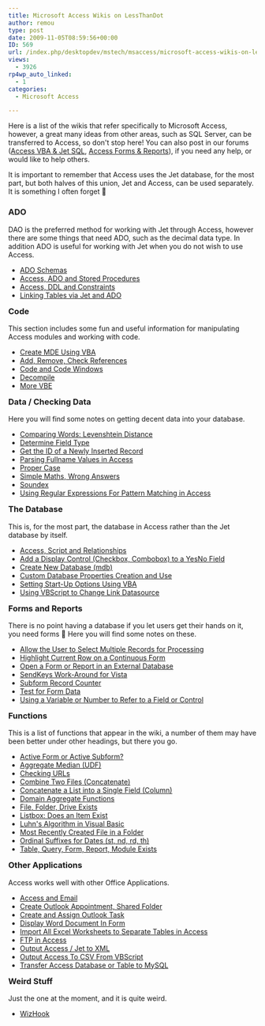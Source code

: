 ```yaml
---
title: Microsoft Access Wikis on LessThanDot
author: remou
type: post
date: 2009-11-05T08:59:56+00:00
ID: 569
url: /index.php/desktopdev/mstech/msaccess/microsoft-access-wikis-on-lessthandot/
views:
  - 3926
rp4wp_auto_linked:
  - 1
categories:
  - Microsoft Access

---
```

Here is a list of the wikis that refer specifically to Microsoft Access, however, a great many ideas from other areas, such as SQL Server, can be transferred to Access, so don't stop here! You can also post in our forums ([Access VBA & Jet SQL][1], [Access Forms & Reports][2]), if you need any help, or would like to help others.

It is important to remember that Access uses the Jet database, for the most part, but both halves of this union, Jet and Access, can be used separately. It is something I often forget 🙂

### ADO

DAO is the preferred method for working with Jet through Access, however there are some things that need ADO, such as the decimal data type. In addition ADO is useful for working with Jet when you do not wish to use Access.

  * [ADO Schemas][3]
  * [Access, ADO and Stored Procedures][4]
  * [Access, DDL and Constraints][5]
  * [Linking Tables via Jet and ADO][6]

<h3 style="margin-top:14px">
  Code
</h3>

This section includes some fun and useful information for manipulating Access modules and working with code.

  * [Create MDE Using VBA][7]
  * [Add, Remove, Check References][8]
  * [Code and Code Windows][9]
  * [Decompile][10]
  * [More VBE][11]

<h3 style="margin-top:14px">
  Data / Checking Data
</h3>

Here you will find some notes on getting decent data into your database.

  * [Comparing Words: Levenshtein Distance][12]
  * [Determine Field Type][13]
  * [Get the ID of a Newly Inserted Record][14]
  * [Parsing Fullname Values in Access][15]
  * [Proper Case][16]
  * [Simple Maths, Wrong Answers][17]
  * [Soundex][18]
  * [Using Regular Expressions For Pattern Matching in Access][19]

<h3 style="margin-top:14px">
  The Database
</h3>

This is, for the most part, the database in Access rather than the Jet database by itself.

  * [Access, Script and Relationships][20]
  * [Add a Display Control (Checkbox, Combobox) to a YesNo Field][21]
  * [Create New Database (mdb)][22]
  * [Custom Database Properties Creation and Use][23]
  * [Setting Start-Up Options Using VBA][24]
  * [Using VBScript to Change Link Datasource][25]

<h3 style="margin-top:14px">
  Forms and Reports
</h3>

There is no point having a database if you let users get their hands on it, you need forms 🙂 Here you will find some notes on these.

  * [Allow the User to Select Multiple Records for Processing][26]
  * [Highlight Current Row on a Continuous Form][27]
  * [Open a Form or Report in an External Database][28]
  * [SendKeys Work-Around for Vista][29]
  * [Subform Record Counter][30]
  * [Test for Form Data][31]
  * [Using a Variable or Number to Refer to a Field or Control][32]

<h3 style="margin-top:14px">
  Functions
</h3>

This is a list of functions that appear in the wiki, a number of them may have been better under other headings, but there you go.

  * [Active Form or Active Subform?][33]
  * [Aggregate Median (UDF)][34]
  * [Checking URLs][35]
  * [Combine Two Files (Concatenate)][36]
  * [Concatenate a List into a Single Field (Column)][37]
  * [Domain Aggregate Functions][38]
  * [File, Folder, Drive Exists][39]
  * [Listbox: Does an Item Exist][40]
  * [Luhn's Algorithm in Visual Basic][41]
  * [Most Recently Created File in a Folder][42]
  * [Ordinal Suffixes for Dates (st, nd, rd, th)][43]
  * [Table, Query, Form, Report, Module Exists][44]

<h3 style="margin-top:14px">
  Other Applications
</h3>

Access works well with other Office Applications.

  * [Access and Email][45]
  * [Create Outlook Appointment, Shared Folder][46]
  * [Create and Assign Outlook Task][47]
  * [Display Word Document In Form][48]
  * [Import All Excel Worksheets to Separate Tables in Access][49]
  * [FTP in Access][50]
  * [Output Access / Jet to XML][51]
  * [Output Access To CSV From VBScript][52]
  * [Transfer Access Database or Table to MySQL][53]

<h3 style="margin-top:14px">
  Weird Stuff
</h3>

Just the one at the moment, and it is quite weird.

  * [WizHook][54]

 [1]: http://forum.lessthandot.com/viewforum.php?f=95
 [2]: http://forum.lessthandot.com/viewforum.php?f=96
 [3]: http://wiki.lessthandot.com/index.php/ADO_Schemas
 [4]: http://wiki.lessthandot.com/index.php/Access%2C_ADO_and_Stored_Procedures
 [5]: http://wiki.lessthandot.com/index.php/Access%2C_DDL_and_Constraints
 [6]: http://wiki.lessthandot.com/index.php/Linking_Tables_via_Jet_and_ADO
 [7]: http://wiki.lessthandot.com/index.php/Create_MDE_Using_VBA
 [8]: http://wiki.lessthandot.com/index.php/Add%2C_Remove%2C_Check_References
 [9]: http://wiki.lessthandot.com/index.php/Code_and_Code_Windows
 [10]: http://wiki.lessthandot.com/index.php/Decompile
 [11]: http://wiki.lessthandot.com/index.php/More_VBE
 [12]: http://wiki.lessthandot.com/index.php/Comparing_Words:_Levenshtein_Distance
 [13]: http://wiki.lessthandot.com/index.php/Determine_Field_Type
 [14]: http://wiki.lessthandot.com/index.php/Get_the_ID_of_a_Newly_Inserted_Record
 [15]: http://wiki.lessthandot.com/index.php/Parsing_Fullname_Values_in_Access
 [16]: http://wiki.lessthandot.com/index.php/Proper_Case
 [17]: http://wiki.lessthandot.com/index.php/Simple_Maths%2C_Wrong_Answers
 [18]: http://wiki.lessthandot.com/index.php/Soundex
 [19]: http://wiki.lessthandot.com/index.php/Using_Regular_Expressions_For_Pattern_Matching_in_Access
 [20]: http://wiki.lessthandot.com/index.php/Access%2C_Script_and_Relationships
 [21]: http://wiki.lessthandot.com/index.php/Add_a_Display_Control_%28Checkbox%2C_Combobox%29_to_a_YesNo_Field
 [22]: http://wiki.lessthandot.com/index.php/Create_New_Database_%28mdb%29
 [23]: http://wiki.lessthandot.com/index.php/Custom_Database_Properties_Creation_and_Use
 [24]: http://wiki.lessthandot.com/index.php/Setting_Start-Up_Options_Using_VBA
 [25]: http://wiki.lessthandot.com/index.php/Using_VBScript_to_Change_Link_Datasource
 [26]: http://wiki.lessthandot.com/index.php/Allow_the_User_to_Select_Multiple_Records_for_Processing
 [27]: http://wiki.lessthandot.com/index.php/Highlight_Current_Row_on_a_Continuous_Form
 [28]: http://wiki.lessthandot.com/index.php/Open_a_Form_or_Report_in_an_External_Database
 [29]: http://wiki.lessthandot.com/index.php/SendKeys_Work-Around_for_Vista
 [30]: http://wiki.lessthandot.com/index.php/Subform_Record_Counter
 [31]: http://wiki.lessthandot.com/index.php/Test_for_Form_Data
 [32]: http://wiki.lessthandot.com/index.php/Using_a_Variable_or_Number_to_Refer_to_a_Field_or_Control
 [33]: http://wiki.lessthandot.com/index.php/Active_Form_or_Active_Subform%3F
 [34]: http://wiki.lessthandot.com/index.php/Aggregate_Median_%28UDF%29
 [35]: http://wiki.lessthandot.com/index.php/Checking_URLs
 [36]: http://wiki.lessthandot.com/index.php/Combine_Two_Files_%28Concatenate%29
 [37]: http://wiki.lessthandot.com/index.php/Concatenate_a_List_into_a_Single_Field_%28Column%29
 [38]: http://wiki.lessthandot.com/index.php/Domain_Aggregate_Functions
 [39]: http://wiki.lessthandot.com/index.php/File%2C_Folder%2C_Drive_Exists
 [40]: http://wiki.lessthandot.com/index.php/Listbox:_Does_an_Item_Exist
 [41]: http://wiki.lessthandot.com/index.php/Luhn%27s_Algorithm_in_Visual_Basic
 [42]: http://wiki.lessthandot.com/index.php/Most_Recently_Created_File_in_a_Folder
 [43]: http://wiki.lessthandot.com/index.php/Ordinal_Suffixes_for_Dates_%28st%2C_nd%2C_rd%2C_th%29
 [44]: http://wiki.lessthandot.com/index.php/Table%2C_Query%2C_Form%2C_Report%2C_Module_Exists
 [45]: http://wiki.lessthandot.com/index.php/Access_and_Email
 [46]: http://wiki.lessthandot.com/index.php/Create_Outlook_Appointment%2C_Shared_Folder
 [47]: http://wiki.lessthandot.com/index.php/Create_and_Assign_Outlook_Task
 [48]: http://wiki.lessthandot.com/index.php/Display_Word_Document_In_Form
 [49]: http://wiki.lessthandot.com/index.php/Import_All_Excel_Worksheets_to_Separate_Tables_in_Access
 [50]: http://wiki.lessthandot.com/index.php/FTP_in_Access
 [51]: http://wiki.lessthandot.com/index.php/Output_Access_/_Jet_to_XML
 [52]: http://wiki.lessthandot.com/index.php/Output_Access_To_CSV_From_VBScript
 [53]: http://wiki.lessthandot.com/index.php/Transfer_Access_Database_or_Table_to_MySQL
 [54]: http://wiki.lessthandot.com/index.php/WizHook